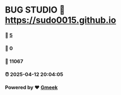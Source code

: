 # BUG STUDIO :link: https://sudo0015.github.io 
### :page_facing_up: [5](https://sudo0015.github.io/tag.html) 
### :speech_balloon: 0 
### :hibiscus: 11067 
### :alarm_clock: 2025-04-12 20:04:05 
### Powered by :heart: [Gmeek](https://github.com/Meekdai/Gmeek)
